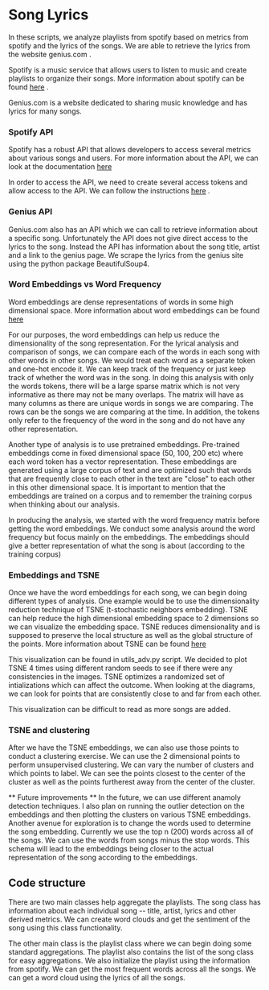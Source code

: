 # Song Lyrics

In these scripts, we analyze playlists from spotify based on metrics from spotify and the lyrics of the songs. We are able to retrieve the lyrics from the website genius.com .

Spotify is a music service that allows users to listen to music and create playlists to organize their songs. More information about spotify can be found [here](https://www.spotify.com/us/) .

Genius.com is a website dedicated to sharing music knowledge and has lyrics for many songs.

### Spotify API

Spotify has a robust API that allows developers to access several metrics about various songs and users. For more information about the API, we can look at the documentation [here](https://developer.spotify.com/)

 In order to access the API, we need to create several access tokens and allow access to the API. We can follow the instructions [here](https://developer.spotify.com/documentation/general/guides/authorization-guide/) .


### Genius API

Genius.com also has an API which we can call to retrieve information about a specific song. Unfortunately the API does not give direct access to the lyrics to the song. Instead the API has information about the song title, artist and a link to the genius page. We scrape the lyrics from the genius site using the python package BeautifulSoup4.


### Word Embeddings vs Word Frequency

Word embeddings are dense representations of words in some high dimensional space. More information about word embeddings can be found [here](https://nlp.stanford.edu/projects/glove/)

For our purposes, the word embeddings can help us reduce the dimensionality of the song representation. For the lyrical analysis and comparison of songs, we can compare each of the words in each song with other words in other songs. We would treat each word as a separate token and one-hot encode it. We can keep track of the frequency or just keep track of whether the word was in the song. In doing this analysis with only the words tokens, there will be a large sparse matrix which is not very informative as there may not be many overlaps. The matrix will have as many columns as there are unique words in songs we are comparing. The rows can be the songs we are comparing at the time. In addition, the tokens only refer to the frequency of the word in the song and do not have any other representation.

Another type of analysis is to use pretrained embeddings. Pre-trained embeddings come in fixed dimensional space (50, 100, 200 etc) where each word token has a vector representation. These embeddings are generated using a large corpus of text and are optimized such that words that are frequently close to each other in the text are "close" to each other in this other dimensional space. It is important to mention that the embeddings are trained on a corpus and to remember the training corpus when thinking about our analysis.

In producing the analysis, we started with the word frequency matrix before getting the word embeddings. We conduct some analysis around the word frequency but focus mainly on the embeddings. The embeddings should give a better representation of what the song is about (according to the training corpus)

### Embeddings and TSNE

Once we have the word embeddings for each song, we can begin doing different types of analysis. One example would be to use the dimensionality reduction technique of TSNE (t-stochastic neighbors embedding). TSNE can help reduce the high dimensional embedding space to 2 dimensions so we can visualize the embedding space. TSNE reduces dimensionality and is supposed to preserve the local structure as well as the global structure of the points. More information about TSNE can be found [here](https://www.analyticsvidhya.com/blog/2017/01/t-sne-implementation-r-python/)

This visualization can be found in utils_adv.py script. We decided to plot TSNE 4 times using different random seeds to see if there were any consistencies in the images. TSNE optimizes a randomized set of intializations which can affect the outcome. When looking at the diagrams, we can look for points that are consistently close to and far from each other.

This visualization can be difficult to read as more songs are added.

### TSNE and clustering

After we have the TSNE embeddings, we can also use those points to conduct a clustering exercise. We can use the 2 dimensional points to perform unsupervised clustering. We can vary the number of clusters and which points to label. We can see the points closest to the center of the cluster as well as the points furtherest away from the center of the cluster.

** Future improvements **
In the future, we can use different anamoly detection techniques.
I also plan on running the outlier detection on the embeddings and then plotting the clusters on various TSNE embeddings.   
Another avenue for exploration is to change the words used to determine the song embedding. Currently  we use the top n (200) words across all of the songs. We can use the words from songs minus the stop words. This schema will lead to the embeddings being closer to the actual representation of the song according to the embeddings.   


## Code structure

There are two main classes help aggregate the playlists. The song class has information about each individual song -- title, artist, lyrics and other derived metrics. We can create word clouds and get the sentiment of the song using this class functionality.

The other main class is the playlist class where we can begin doing some standard aggregations. The playlist also contains the list of the song class for easy aggregations. We also initialize the playlist using the information from spotify. We can get the most frequent words across all the songs. We can get a word cloud using the lyrics of all the songs.

